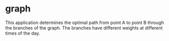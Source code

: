 # graph
This application determines the optimal path from point A to point B through the branches of the graph. The branches have different weights at different times of the day.
